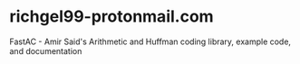 # richgel99-protonmail.com
FastAC - Amir Said's Arithmetic and Huffman coding library, example code, and documentation
